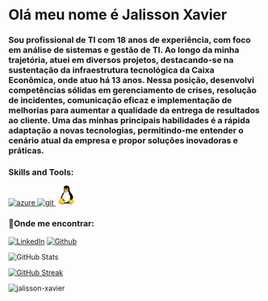 <h1 align="left">Olá meu nome é Jalisson Xavier</h1>
<h3 align="left">

Sou profissional de TI com 18 anos de experiência, com foco em análise de sistemas e gestão de TI. Ao longo da minha trajetória, atuei em diversos projetos, destacando-se na sustentação da infraestrutura tecnológica da Caixa Econômica, onde atuo há 13 anos. Nessa posição, desenvolvi competências sólidas em gerenciamento de crises, resolução de incidentes, comunicação eficaz e implementação de melhorias para aumentar a qualidade da entrega de resultados ao cliente. Uma das minhas principais habilidades é a rápida adaptação a novas tecnologias, permitindo-me entender o cenário atual da empresa e propor soluções inovadoras e práticas.

</h3>





<h3 align="left">Skills and Tools:</h3>
<p align="left"> <a href="https://azure.microsoft.com/en-in/" target="_blank" rel="noreferrer"> <img src="https://www.vectorlogo.zone/logos/microsoft_azure/microsoft_azure-icon.svg" alt="azure" width="40" height="40"/> </a> <a href="https://git-scm.com/" target="_blank" rel="noreferrer"> <img src="https://www.vectorlogo.zone/logos/git-scm/git-scm-icon.svg" alt="git" width="40" height="40"/> </a> <a href="https://www.linux.org/" target="_blank" rel="noreferrer"> <img src="https://raw.githubusercontent.com/devicons/devicon/master/icons/linux/linux-original.svg" alt="linux" width="40" height="40"/> </a> </p>


<h3 align="left">🔎Onde me encontrar:</h3>
<p align="left">

[![LinkedIn](https://img.shields.io/badge/LinkedIn-000?style=for-the-badge&logo=linkedin&logoColor=0E76A8)](https://www.linkedin.com/in/jalisson-xavier/)
[![Github](https://img.shields.io/badge/Github-000?style=for-the-badge&logo=github)](https://github.com/jalisson-xavier)

</p>

![GitHub Stats](https://github-readme-stats.vercel.app/api?username=jalisson-xavier&theme=transparent&bg_color=000&border_color=30A3DC&show_icons=true&icon_color=30A3DC&title_color=E94D5F&text_color=FFF)


[![GitHub Streak](https://streak-stats.demolab.com/?user=jalisson-xavier&theme=bear&background=000&border=30A3DC&dates=FFF)](https://git.io/streak-stats)


<p align="left"> <img src="https://komarev.com/ghpvc/?username=jalisson-xavier&label=Profile%20views&color=0e75b6&style=flat" alt="jalisson-xavier" /> </p>



